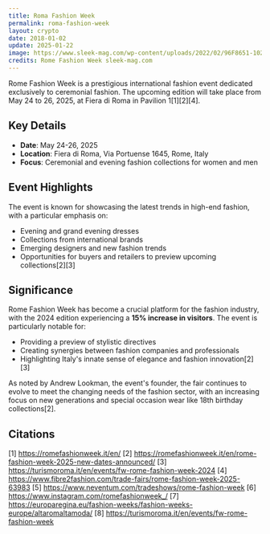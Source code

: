 ```yaml
---
title: Roma Fashion Week
permalink: roma-fashion-week
layout: crypto
date: 2018-01-02
update: 2025-01-22
image: https://www.sleek-mag.com/wp-content/uploads/2022/02/96F8651-1024x683.jpg?v=1645208838
credits: Rome Fashion Week sleek-mag.com
---
```


Rome Fashion Week is a prestigious international fashion event dedicated exclusively to ceremonial fashion. The upcoming edition will take place from May 24 to 26, 2025, at Fiera di Roma in Pavilion 1[1][2][4].

## Key Details

- **Date**: May 24-26, 2025
- **Location**: Fiera di Roma, Via Portuense 1645, Rome, Italy
- **Focus**: Ceremonial and evening fashion collections for women and men

## Event Highlights

The event is known for showcasing the latest trends in high-end fashion, with a particular emphasis on:

- Evening and grand evening dresses
- Collections from international brands
- Emerging designers and new fashion trends
- Opportunities for buyers and retailers to preview upcoming collections[2][3]

## Significance

Rome Fashion Week has become a crucial platform for the fashion industry, with the 2024 edition experiencing a **15% increase in visitors**. The event is particularly notable for:

- Providing a preview of stylistic directives
- Creating synergies between fashion companies and professionals
- Highlighting Italy's innate sense of elegance and fashion innovation[2][3]

As noted by Andrew Lookman, the event's founder, the fair continues to evolve to meet the changing needs of the fashion sector, with an increasing focus on new generations and special occasion wear like 18th birthday collections[2].

## Citations

[1] https://romefashionweek.it/en/
[2] https://romefashionweek.it/en/rome-fashion-week-2025-new-dates-announced/
[3] https://turismoroma.it/en/events/fw-rome-fashion-week-2024
[4] https://www.fibre2fashion.com/trade-fairs/rome-fashion-week-2025-63983
[5] https://www.neventum.com/tradeshows/rome-fashion-week
[6] https://www.instagram.com/romefashionweek_/
[7] https://europaregina.eu/fashion-weeks/fashion-weeks-europe/altaromaltamoda/
[8] https://turismoroma.it/en/events/fw-rome-fashion-week
